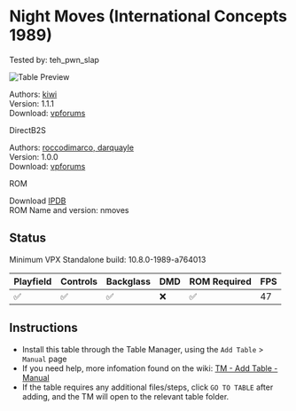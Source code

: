 # Night Moves (International Concepts 1989)
Tested by: teh_pwn_slap

![Table Preview](../../images/vpx-nightmoves-preview.png)

Authors: [kiwi](https://www.vpforums.org/index.php?showuser=30913)  
Version: 1.1.1  
Download: [vpforums](https://www.vpforums.org/index.php?app=downloads&showfile=14256)

DirectB2S

Authors: [roccodimarco, darquayle](https://www.vpforums.org/index.php?showuser=116076)  
Version: 1.0.0  
Download: [vpforums](https://www.vpforums.org/index.php?app=downloads&showfile=14257)

ROM

Download [IPDB](https://www.ipdb.org/files/3507/nmoves.zip)  
ROM Name and version: nmoves

## Status 

Minimum VPX Standalone build: 10.8.0-1989-a764013

| Playfield | Controls | Backglass | DMD | ROM Required | FPS | 
|-----------|----------|-----------|-----|--------------|-----|
| :white_check_mark: | :white_check_mark: | :white_check_mark: | :x: | :white_check_mark: | 47 |

## Instructions

- Install this table through the Table Manager, using the `Add Table` > `Manual` page
- If you need help, more infomation found on the wiki: [TM - Add Table - Manual](https://github.com/LegendsUnchained/vpx-standalone-alp4k/wiki/%5B04%5D-%F0%9F%A7%A1-TM-%E2%80%90-Other-Features#add-table---manual)
- If the table requires any additional files/steps, click `GO TO TABLE` after adding, and the TM will open to the relevant table folder.

